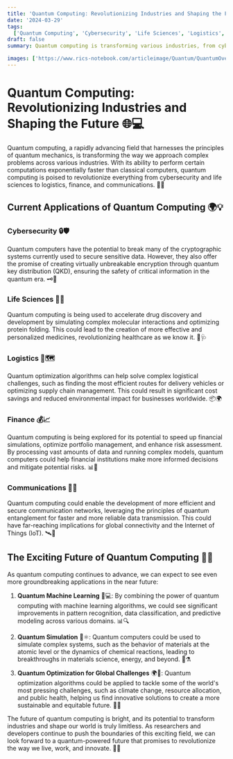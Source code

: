 ```yaml
---
title: 'Quantum Computing: Revolutionizing Industries and Shaping the Future 🌐💻'
date: '2024-03-29'
tags:
  ['Quantum Computing', 'Cybersecurity', 'Life Sciences', 'Logistics', 'Finance', 'Communications']
draft: false
summary: Quantum computing is transforming various industries, from cybersecurity and life sciences to logistics, finance, and communications. Discover how this cutting-edge technology is being used today and explore the exciting possibilities it holds for the near future.

images: ['https://www.rics-notebook.com/articleimage/Quantum/QuantumOverview.png']
---
```


# Quantum Computing: Revolutionizing Industries and Shaping the Future 🌐💻

Quantum computing, a rapidly advancing field that harnesses the principles of quantum mechanics, is transforming the way we approach complex problems across various industries. With its ability to perform certain computations exponentially faster than classical computers, quantum computing is poised to revolutionize everything from cybersecurity and life sciences to logistics, finance, and communications. 🚀🔐

## Current Applications of Quantum Computing 🌍💡

### Cybersecurity 🔒🛡️

Quantum computers have the potential to break many of the cryptographic systems currently used to secure sensitive data. However, they also offer the promise of creating virtually unbreakable encryption through quantum key distribution (QKD), ensuring the safety of critical information in the quantum era. 🗝️💪

### Life Sciences 🧬💊

Quantum computing is being used to accelerate drug discovery and development by simulating complex molecular interactions and optimizing protein folding. This could lead to the creation of more effective and personalized medicines, revolutionizing healthcare as we know it. 💉🩺

### Logistics 🚚🗺️

Quantum optimization algorithms can help solve complex logistical challenges, such as finding the most efficient routes for delivery vehicles or optimizing supply chain management. This could result in significant cost savings and reduced environmental impact for businesses worldwide. 📦🌍

### Finance 💰📈

Quantum computing is being explored for its potential to speed up financial simulations, optimize portfolio management, and enhance risk assessment. By processing vast amounts of data and running complex models, quantum computers could help financial institutions make more informed decisions and mitigate potential risks. 📊💸

### Communications 📡🌐

Quantum computing could enable the development of more efficient and secure communication networks, leveraging the principles of quantum entanglement for faster and more reliable data transmission. This could have far-reaching implications for global connectivity and the Internet of Things (IoT). 🛰️📶

## The Exciting Future of Quantum Computing 🔮✨

As quantum computing continues to advance, we can expect to see even more groundbreaking applications in the near future:

1. **Quantum Machine Learning** 🧠💻: By combining the power of quantum computing with machine learning algorithms, we could see significant improvements in pattern recognition, data classification, and predictive modeling across various domains. 📊🔍

2. **Quantum Simulation** 🌌⚛️: Quantum computers could be used to simulate complex systems, such as the behavior of materials at the atomic level or the dynamics of chemical reactions, leading to breakthroughs in materials science, energy, and beyond. 🔬⚗️

3. **Quantum Optimization for Global Challenges** 🌍🤝: Quantum optimization algorithms could be applied to tackle some of the world's most pressing challenges, such as climate change, resource allocation, and public health, helping us find innovative solutions to create a more sustainable and equitable future. 🌿🌐

The future of quantum computing is bright, and its potential to transform industries and shape our world is truly limitless. As researchers and developers continue to push the boundaries of this exciting field, we can look forward to a quantum-powered future that promises to revolutionize the way we live, work, and innovate. 🚀🌈
